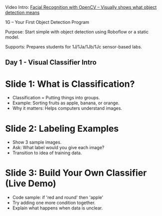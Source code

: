 
Video Intro: [Facial Recognition with OpenCV – Visually shows what object detection means](https://www.youtube.com/watch?v=3TUlJrRJUeM)

1G – Your First Object Detection Program

Purpose: Start simple with object detection using Roboflow or a static model.

Supports: Prepares students for 1J/1Ja/1Jb/1Jc sensor-based labs.

## Day 1 - Visual Classifier Intro
# Slide 1: What is Classification?
- Classification = Putting things into groups.
- Example: Sorting fruits as apple, banana, or orange.
- Why it matters: Helps computers understand images.

# Slide 2: Labeling Examples
- Show 3 sample images.
- Ask: What label would you give each image?
- Transition to idea of training data.

# Slide 3: Build Your Own Classifier (Live Demo)
- Code sample: if 'red and round' then 'apple'
- Try adding one more condition together.
- Explain what happens when data is unclear.
